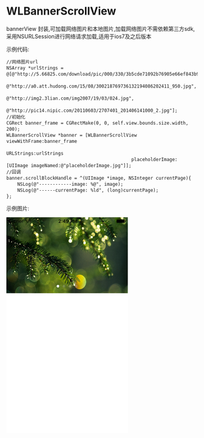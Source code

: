 # WLBannerScrollView
bannerView 封装,可加载网络图片和本地图片,加载网络图片不需依赖第三方sdk,采用NSURLSession进行网络请求加载,适用于ios7及之后版本

示例代码:

    //网络图片url
    NSArray *urlStrings = @[@"http://5.66825.com/download/pic/000/330/3b5cde71092b76905e66ef843b97ca49.jpg",
                            @"http://a0.att.hudong.com/15/08/300218769736132194086202411_950.jpg",
                            @"http://img2.3lian.com/img2007/19/03/024.jpg",
                            @"http://pic14.nipic.com/20110603/2707401_201406141000_2.jpg"];
    //初始化
    CGRect banner_frame = CGRectMake(0, 0, self.view.bounds.size.width, 200);
    WLBannerScrollView *banner = [WLBannerScrollView viewWithFrame:banner_frame
                                                        URLStrings:urlStrings
                                                  placeholderImage:[UIImage imageNamed:@"placeholderImage.jpg"]];
    //回调
    banner.scrollBlockHandle = ^(UIImage *image, NSInteger currentPage){
        NSLog(@"------------image: %@", image);
        NSLog(@"------currentPage: %ld", (long)currentPage);
    };

示例图片:

![image](https://raw.githubusercontent.com/GitHubWanglei/WLBannerScrollView/master/image.png)
